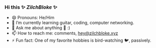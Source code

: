 ### Hi this ✨ _**ZilchBloke**_ ✨
- 😄 Pronouns: He/Him
- 🌱 I’m currently learning guitar, coding, computer networking.
- 🤔 Ask me about anything 💬 :) 
- 📫 How to reach me: comments, hey@zilchbloke.xyz
- ⚡ Fun fact: One of my favorite hobbies is bird-watching 🐦, passively.
